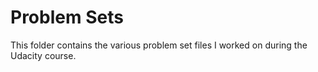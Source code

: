 # Problem Sets

This folder contains the various problem set files I worked on during the Udacity course.
